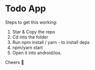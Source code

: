 # Todo App

Steps to get this working:

1. Star & Copy the repo
2. Cd into the folder
3. Run npm install / yarn - to install deps
4. npm/yarn start
5. Open it into android/ios.

Cheers 🍻
